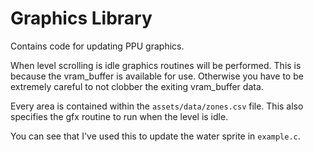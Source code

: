 # Graphics Library

Contains code for updating PPU graphics.

When level scrolling is idle graphics routines will be performed. This is because the vram_buffer is available for use. Otherwise you have to be extremely careful to not clobber the exiting vram_buffer data.

Every area is contained within the `assets/data/zones.csv` file. This also specifies the gfx routine to run when the level is idle.

You can see that I've used this to update the water sprite in `example.c`.

